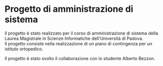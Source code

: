 # Progetto di amministrazione di sistema
Il progetto è stato realizzato per il corso di amministrazione di sistema della Laurea Magistrale in Scienze Informatiche dell'Università di Padova.<br/>Il progetto consiste nella realizzazione di un piano di contingenza per un istituto ortopedico.<br/>

Il progetto è stato svolto il collaborazione con lo studente Alberto Bezzon.